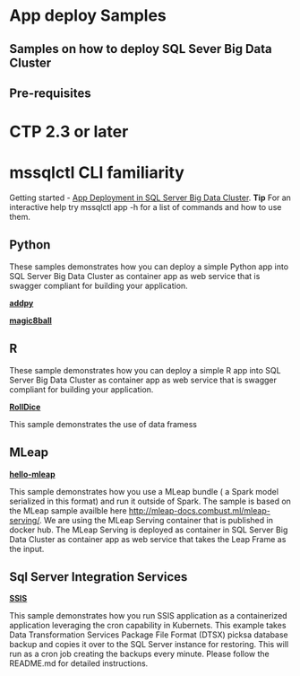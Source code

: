 # App deploy Samples 
## Samples on how to deploy SQL Sever Big Data Cluster

## Pre-requisites
# CTP 2.3 or later
# mssqlctl CLI familiarity

Getting started - [App Deployment in SQL Server Big Data Cluster](https://docs.microsoft.com/en-us/sql/big-data-cluster/big-data-cluster-create-apps?view=sqlallproducts-allversions). 
**Tip** For an interactive help try mssqlctl app -h for a list of commands and how to use them.


## Python 
These samples demonstrates how you can deploy a simple Python app into SQL Server Big Data Cluster as container app as web service that is swagger compliant for building your application.


__[addpy](addpy/)__

__[magic8ball](magic8ball/)__


## R 
These sample demonstrates how you can deploy a simple R app into SQL Server Big Data Cluster as container app as web service that is swagger compliant for building your application. 

__[RollDice](RollDice/)__

This sample demonstrates the use of data framess

## MLeap 
__[hello-mleap](hello-mleap/)__

This sample demonstrates how you use a MLeap bundle ( a Spark model serialized in this format) and run it outside of Spark. The sample is based on the MLeap sample availble here http://mleap-docs.combust.ml/mleap-serving/. We are using the MLeap Serving container that is published in docker hub. The MLeap Serving is deployed as container in SQL Server Big Data Cluster as container app as web service that takes the Leap Frame as the input.  


## Sql Server Integration Services 
__[SSIS](SSIS/)__

This sample demonstrates how you run SSIS application as a containerized application leveraging the cron capability in Kubernets. This example takes Data Transformation Services Package File Format (DTSX) picksa database backup and copies it over to the SQL Server instance for restoring. This will run as a cron job creating the backups every minute. Please follow the README.md for detailed instructions. 
